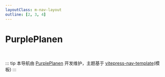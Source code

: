 ```yaml
---
layoutClass: m-nav-layout
outline: [2, 3, 4]
---
```


<script setup>
import { NAV_DATA } from './data'
</script>
<style src="./index.scss"></style>

# PurplePlanen

<MNavLinks v-for="{title, items} in NAV_DATA" :title="title" :items="items"/>

<br />

::: tip
本导航由 [PurplePlanen](https://github.com/purpleplanen) 开发维护，主题基于 [vitepress-nav-template](https://github.com/maomao1996/vitepress-nav-template)(模板)
:::
